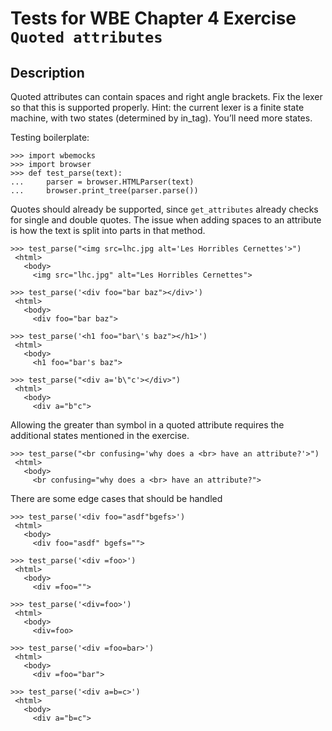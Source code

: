 Tests for WBE Chapter 4 Exercise `Quoted attributes`
====================================================

Description
------------

Quoted attributes can contain spaces and right angle brackets. 
Fix the lexer so that this is supported properly.
Hint: the current lexer is a finite state machine, with two states 
  (determined by in_tag). You’ll need more states.

Testing boilerplate:

    >>> import wbemocks
    >>> import browser
    >>> def test_parse(text):
    ...     parser = browser.HTMLParser(text)
    ...     browser.print_tree(parser.parse())

Quotes should already be supported, since `get_attributes` already checks for
  single and double quotes.
The issue when adding spaces to an attribute is how the text is split into 
  parts in that method.

    >>> test_parse("<img src=lhc.jpg alt='Les Horribles Cernettes'>")
     <html>
       <body>
         <img src="lhc.jpg" alt="Les Horribles Cernettes">

    >>> test_parse('<div foo="bar baz"></div>')
     <html>
       <body>
         <div foo="bar baz">

    >>> test_parse('<h1 foo="bar\'s baz"></h1>')
     <html>
       <body>
         <h1 foo="bar's baz">

    >>> test_parse("<div a='b\"c'></div>")
     <html>
       <body>
         <div a="b"c">


Allowing the greater than symbol in a quoted attribute requires the additional 
  states mentioned in the exercise.

    >>> test_parse("<br confusing='why does a <br> have an attribute?'>")
     <html>
       <body>
         <br confusing="why does a <br> have an attribute?">

There are some edge cases that should be handled

    >>> test_parse('<div foo="asdf"bgefs>')
     <html>
       <body>
         <div foo="asdf" bgefs="">

    >>> test_parse('<div =foo>')
     <html>
       <body>
         <div =foo="">

    >>> test_parse('<div=foo>')
     <html>
       <body>
         <div=foo>

    >>> test_parse('<div =foo=bar>')
     <html>
       <body>
         <div =foo="bar">

    >>> test_parse('<div a=b=c>')
     <html>
       <body>
         <div a="b=c">
